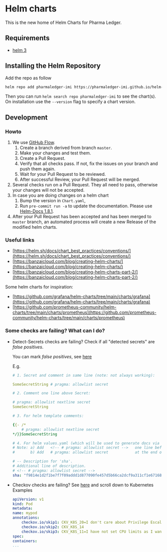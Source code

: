 # Helm charts

This is the new home of Helm Charts for Pharma Ledger.

## Requirements

- [helm 3](https://helm.sh/docs/intro/install/)

## Installing the Helm Repository

Add the repo as follow

```bash
helm repo add pharmaledger-imi https://pharmaledger-imi.github.io/helm-charts
```

Then you can run `helm search repo pharmaledger-imi` to see the chart(s). On installation use the `--version` flag to specify a chart version.

## Development

### Howto

1. We use [GitHub Flow](https://docs.github.com/en/get-started/quickstart/github-flow).
    1. Create a branch derived from branch `master`.
    2. Make your changes and test them.
    3. Create a Pull Request.
    4. Verify that all checks pass. If not, fix the issues on your branch and push them again.
    5. Wait for your Pull Request to be reviewed.
    6. After successful Review, your Pull Request will be merged.
2. Several checks run on a Pull Request. They all need to pass, otherwise your changes will not be accepted.
3. In case you are doing changes on a helm chart
    1. Bump the version in `Chart.yaml`,
    2. Run `pre-commit run -a` to update the documentation. Please use [Helm-Docs 1.8.1](https://github.com/norwoodj/helm-docs/releases/tag/v1.8.1).
4. After your Pull Request has been accepted and has been merged to `master` branch, an automated process will create a new Release of the modified helm charts.

### Useful links

- [https://helm.sh/docs/chart_best_practices/conventions/](https://helm.sh/docs/chart_best_practices/conventions/)
- [https://banzaicloud.com/blog/creating-helm-charts/](https://banzaicloud.com/blog/creating-helm-charts/)
- [https://banzaicloud.com/blog/creating-helm-charts-part-2/](https://banzaicloud.com/blog/creating-helm-charts-part-2/)

Some helm charts for inspiration:

- [https://github.com/grafana/helm-charts/tree/main/charts/grafana](https://github.com/grafana/helm-charts/tree/main/charts/grafana)
- [https://github.com/prometheus-community/helm-charts/tree/main/charts/prometheus](https://github.com/prometheus-community/helm-charts/tree/main/charts/prometheus)

### Some checks are failing? What can I do?

- Detect-Secrets checks are failing? Check if all "detected secrets" are *false positives*.

    You can mark *false positives*, see [here](https://github.com/Yelp/detect-secrets#inline-allowlisting)

    E.g.

    ```yaml
    # 1. Secret and comment in same line (note: not always working):

    SomeSecretString # pragma: allowlist secret

    # 2. Comment one line above Secret:

    # pragma: allowlist nextline secret
    SomeSecretString

    # 3. For helm template comments:

    {{- /*
        # pragma: allowlist nextline secret
    */}}SomeSecretString

    # 4. For helm values.yaml (which will be used to generate docs via helm-docs)
    # Note: a) Add   <!-- # pragma: allowlist secret -->   one line before the value as it becomes part of the generate doc file.
    #       b) Add   # pragma: allowlist secret            at the end of the line which contains the value.

    # -- Description for 'sha'.
    # Additional line of description.
    # <!-- # pragma: allowlist secret -->
    sha: "f9814e1d2f1be7f7f09addd1d877090fe457d5b66ca2dcf9a311cf1e67168590" # pragma: allowlist secret


    ```

- Checkov checks are failing? See [here](https://www.checkov.io/2.Basics/Suppressing%20and%20Skipping%20Policies.html) and scroll down to Kubernetes Examples

    ```yaml
    apiVersion: v1
    kind: Pod
    metadata:
    name: mypod
    annotations:
        checkov.io/skip1: CKV_K8S_20=I don't care about Privilege Escalation :-O
        checkov.io/skip2: CKV_K8S_14
        checkov.io/skip3: CKV_K8S_11=I have not set CPU limits as I want BestEffort QoS
    spec:
    containers:
    ...
    
    ```
